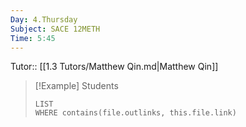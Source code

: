 ```yaml
---
Day: 4.Thursday
Subject: SACE 12METH
Time: 5:45
---
```

Tutor:: [[1.3 Tutors/Matthew Qin.md|Matthew Qin]]


> [!Example] Students
> ```dataview
> LIST
> WHERE contains(file.outlinks, this.file.link)
> ```

